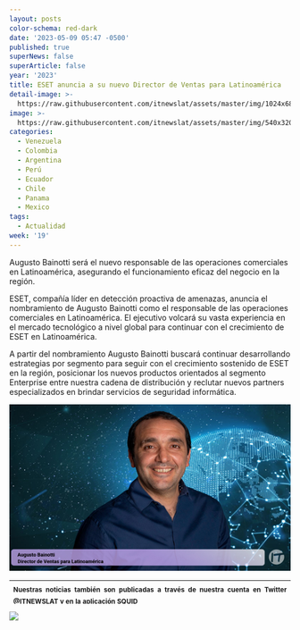 ```yaml
---
layout: posts
color-schema: red-dark
date: '2023-05-09 05:47 -0500'
published: true
superNews: false
superArticle: false
year: '2023'
title: ESET anuncia a su nuevo Director de Ventas para Latinoamérica
detail-image: >-
  https://raw.githubusercontent.com/itnewslat/assets/master/img/1024x680/Augusto-Bainotti-g.jpg
image: >-
  https://raw.githubusercontent.com/itnewslat/assets/master/img/540x320/Augusto-Bainotti-p.jpg
categories:
  - Venezuela
  - Colombia
  - Argentina
  - Perú
  - Ecuador
  - Chile
  - Panama
  - Mexico
tags:
  - Actualidad
week: '19'
---
```

Augusto Bainotti será el nuevo responsable de las operaciones comerciales en Latinoamérica, asegurando el funcionamiento eficaz del negocio en la región.
 
ESET, compañía líder en detección proactiva de amenazas, anuncia el nombramiento de Augusto Bainotti como el responsable de las operaciones comerciales en Latinoamérica. El ejecutivo volcará su vasta experiencia en el mercado tecnológico a nivel global para continuar con el crecimiento de ESET en Latinoamérica. 
 
A partir del nombramiento Augusto Bainotti buscará continuar desarrollando estrategias por segmento para seguir con el crecimiento sostenido de ESET en la región, posicionar los nuevos productos orientados al segmento Enterprise entre nuestra cadena de distribución y reclutar nuevos partners especializados en brindar servicios de seguridad informática.

![](https://raw.githubusercontent.com/itnewslat/assets/master/img/540x320/Augusto-Bainotti-p.jpg)

<table style="height: 42px;" width="569">
<tbody>
<tr>
<td style="text-align: justify;"><sub><strong>Nuestras noticias también son publicadas a través de nuestra cuenta en Twitter <a href="https://twitter.com/itnewslat?lang=es">@ITNEWSLAT</a> y en la aplicación <a href="https://squidapp.co/en/">SQUID</a></strong></sub></td>
</tr>
</tbody>
</table>
<img src="https://tracker.metricool.com/c3po.jpg?hash=56f88a41e39ab42c063cc51676587a04"/>